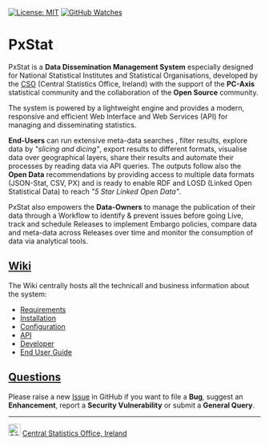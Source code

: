 
[![License: MIT](https://img.shields.io/badge/License-MIT-yellow.svg)](https://opensource.org/licenses/MIT)
[![GitHub Watches](https://img.shields.io/github/watchers/goncaloperes/Project-CodeIgniter-CMS.svg?style=social&label=Watch&maxAge=2592000)](https://github.com/goncaloperes/Project-CodeIgniter-CMS/watchers)

# PxStat
PxStat is a **Data Dissemination Management System** especially designed for National Statistical Institutes and Statistical Organisations, developed by the [CSO](https://www.cso.ie) (Central Statistics Office, Ireland) with the support of the **PC-Axis** statistical community and the collaboration of the **Open Source** community.

The system is powered by a lightweight engine and provides a modern, responsive and efficient Web Interface and Web Services (API) for managing and disseminating statistics.

**End-Users** can run extensive meta-data searches , filter results, explore data by _"slicing and dicing"_, export results to different formats, visualise data over geographical layers, share their results and automate their processes by reading data via API queries. 
The outputs follow also the **Open Data** recommendations by providing access to multiple data formats (JSON-Stat, CSV, PX) and is ready to enable RDF and LOSD (Linked Open Statistical Data) to reach _"5 Star Linked Open Data"_.

PxStat also empowers the **Data-Owners** to manage the publication of their data through a Workflow to identify & prevent issues before going Live, track and schedule Releases to implement Embargo policies, compare data and meta-data across Releases over time and monitor the consumption of data via analytical tools.

## [Wiki](https://github.com/CSOIreland/PxStat/wiki)
The Wiki centrally hosts all the technicall and business information about the system:
* [Requirements](https://github.com/CSOIreland/PxStat/wiki/Requirements)
* [Installation](https://github.com/CSOIreland/PxStat/wiki/Installation)
* [Configuration](https://github.com/CSOIreland/PxStat/wiki/Configuration)
* [API](https://github.com/CSOIreland/PxStat/wiki/API)
* [Developer](https://github.com/CSOIreland/PxStat/wiki/Developer)
* [End User Guide](https://github.com/CSOIreland/PxStat/wiki/End-User-Guide)

## [Questions](https://github.com/CSOIreland/PxStat/issues/new/choose)
Please raise a new [Issue](https://github.com/CSOIreland/PxStat/issues/new/choose) in GitHub if you want to file a **Bug**, suggest an **Enhancement**, report a **Security Vulnerability** or submit a **General Query**.

***
<img src="https://user-images.githubusercontent.com/5030226/60980383-47ccbf80-a32c-11e9-8572-3c234abcd9fb.png" Title="CSO" alt="CSO" width="24"> [Central Statistics Office, Ireland](https://www.cso.ie/)   

